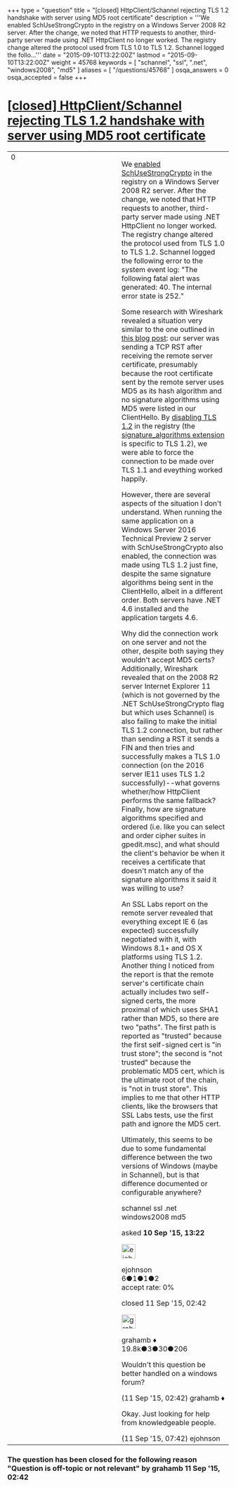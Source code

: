 +++
type = "question"
title = "[closed] HttpClient/Schannel rejecting TLS 1.2 handshake with server using MD5 root certificate"
description = '''We enabled SchUseStrongCrypto in the registry on a Windows Server 2008 R2 server. After the change, we noted that HTTP requests to another, third-party server made using .NET HttpClient no longer worked. The registry change altered the protocol used from TLS 1.0 to TLS 1.2. Schannel logged the follo...'''
date = "2015-09-10T13:22:00Z"
lastmod = "2015-09-10T13:22:00Z"
weight = 45768
keywords = [ "schannel", "ssl", ".net", "windows2008", "md5" ]
aliases = [ "/questions/45768" ]
osqa_answers = 0
osqa_accepted = false
+++

<div class="headNormal">

# [\[closed\] HttpClient/Schannel rejecting TLS 1.2 handshake with server using MD5 root certificate](/questions/45768/httpclientschannel-rejecting-tls-12-handshake-with-server-using-md5-root-certificate)

</div>

<div id="main-body">

<div id="askform">

<table id="question-table" style="width:100%;"><colgroup><col style="width: 50%" /><col style="width: 50%" /></colgroup><tbody><tr class="odd"><td style="width: 30px; vertical-align: top"><div class="vote-buttons"><div id="post-45768-score" class="post-score" title="current number of votes">0</div><div id="favorite-count" class="favorite-count"></div></div></td><td><div id="item-right"><div class="question-body"><p>We <a href="http://stackoverflow.com/a/28502562/1062614">enabled SchUseStrongCrypto</a> in the registry on a Windows Server 2008 R2 server. After the change, we noted that HTTP requests to another, third-party server made using .NET HttpClient no longer worked. The registry change altered the protocol used from TLS 1.0 to TLS 1.2. Schannel logged the following error to the system event log: "The following fatal alert was generated: 40. The internal error state is 252."</p><p>Some research with Wireshark revealed a situation very similar to the one outlined in <a href="http://blogs.msdn.com/b/friis/archive/2012/08/29/tls-1-2-handshake-failure.aspx">this blog post</a>: our server was sending a TCP RST after receiving the remote server certificate, presumably because the root certificate sent by the remote server uses MD5 as its hash algorithm and no signature algorithms using MD5 were listed in our ClientHello. By <a href="https://technet.microsoft.com/en-us/library/Dn786418.aspx#BKMK_SchannelTR_TLS12">disabling TLS 1.2</a> in the registry (the <a href="https://tools.ietf.org/html/rfc5246#section-7.4.1.4.1">signature_algorithms extension</a> is specific to TLS 1.2), we were able to force the connection to be made over TLS 1.1 and eveything worked happily.</p><p>However, there are several aspects of the situation I don't understand. When running the same application on a Windows Server 2016 Technical Preview 2 server with SchUseStrongCrypto also enabled, the connection was made using TLS 1.2 just fine, despite the same signature algorithms being sent in the ClientHello, albeit in a different order. Both servers have .NET 4.6 installed and the application targets 4.6.</p><p>Why did the connection work on one server and not the other, despite both saying they wouldn't accept MD5 certs? Additionally, Wireshark revealed that on the 2008 R2 server Internet Explorer 11 (which is not governed by the .NET SchUseStrongCrypto flag but which uses Schannel) is also failing to make the initial TLS 1.2 connection, but rather than sending a RST it sends a FIN and then tries and successfully makes a TLS 1.0 connection (on the 2016 server IE11 uses TLS 1.2 successfully)--what governs whether/how HttpClient performs the same fallback? Finally, how are signature algorithms specified and ordered (i.e. like you can select and order cipher suites in gpedit.msc), and what should the client's behavior be when it receives a certificate that doesn't match any of the signature algorithms it said it was willing to use?</p><p>An SSL Labs report on the remote server revealed that everything except IE 6 (as expected) successfully negotiated with it, with Windows 8.1+ and OS X platforms using TLS 1.2. Another thing I noticed from the report is that the remote server's certificate chain actually includes two self-signed certs, the more proximal of which uses SHA1 rather than MD5, so there are two "paths". The first path is reported as "trusted" because the first self-signed cert is "in trust store"; the second is "not trusted" because the problematic MD5 cert, which is the ultimate root of the chain, is "not in trust store". This implies to me that other HTTP clients, like the browsers that SSL Labs tests, use the first path and ignore the MD5 cert.</p><p>Ultimately, this seems to be due to some fundamental difference between the two versions of Windows (maybe in Schannel), but is that difference documented or configurable anywhere?</p></div><div id="question-tags" class="tags-container tags">schannel ssl .net windows2008 md5</div><div id="question-controls" class="post-controls"></div><div class="post-update-info-container"><div class="post-update-info post-update-info-user"><p>asked <strong>10 Sep '15, 13:22</strong></p><img src="https://secure.gravatar.com/avatar/f42d1416ea421ade94ed7ef2a23e9a09?s=32&amp;d=identicon&amp;r=g" class="gravatar" width="32" height="32" alt="ejohnson&#39;s gravatar image" /><p>ejohnson<br />
<span class="score" title="6 reputation points">6</span><span title="1 badges"><span class="badge1">●</span><span class="badgecount">1</span></span><span title="1 badges"><span class="silver">●</span><span class="badgecount">1</span></span><span title="2 badges"><span class="bronze">●</span><span class="badgecount">2</span></span><br />
<span class="accept_rate" title="Rate of the user&#39;s accepted answers">accept rate:</span> <span title="ejohnson has no accepted answers">0%</span></p></div><div class="post-update-info post-update-info-edited"><p>closed 11 Sep '15, 02:42</p><img src="https://secure.gravatar.com/avatar/d2a7e24ca66604c749c7c88c1da8ff78?s=32&amp;d=identicon&amp;r=g" class="gravatar" width="32" height="32" alt="grahamb&#39;s gravatar image" /><p>grahamb ♦<br />
<span class="score" title="19834 reputation points"><span>19.8k</span></span><span title="3 badges"><span class="badge1">●</span><span class="badgecount">3</span></span><span title="30 badges"><span class="silver">●</span><span class="badgecount">30</span></span><span title="206 badges"><span class="bronze">●</span><span class="badgecount">206</span></span></p></div></div><div id="comments-container-45768" class="comments-container"><span id="45783"></span><div id="comment-45783" class="comment"><div id="post-45783-score" class="comment-score"></div><div class="comment-text"><p>Wouldn't this question be better handled on a windows forum?</p></div><div id="comment-45783-info" class="comment-info"><span class="comment-age">(11 Sep '15, 02:42)</span> grahamb ♦</div></div><span id="45789"></span><div id="comment-45789" class="comment"><div id="post-45789-score" class="comment-score"></div><div class="comment-text"><p>Okay. Just looking for help from knowledgeable people.</p></div><div id="comment-45789-info" class="comment-info"><span class="comment-age">(11 Sep '15, 07:42)</span> ejohnson</div></div></div><div id="comment-tools-45768" class="comment-tools"></div><div class="clear"></div><div id="comment-45768-form-container" class="comment-form-container"></div><div class="clear"></div></div></td></tr></tbody></table>

<div class="question-status" style="margin-bottom:15px">

### The question has been closed for the following reason "Question is off-topic or not relevant" by grahamb 11 Sep '15, 02:42

</div>

</div>

</div>

